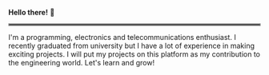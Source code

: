 **Hello there!** 👋

<hr style="border:2px solid gray"> </hr>

I'm a programming, electronics and telecommunications enthusiast. I recently graduated from university but I have a  lot of experience in making exciting projects. I will put my projects on this platform as my contribution to the engineering world. Let's learn and grow!
